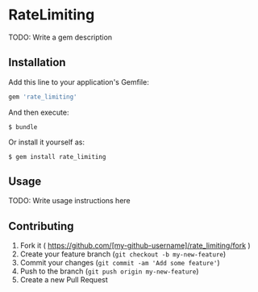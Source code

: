 # RateLimiting

TODO: Write a gem description

## Installation

Add this line to your application's Gemfile:

```ruby
gem 'rate_limiting'
```

And then execute:

    $ bundle

Or install it yourself as:

    $ gem install rate_limiting

## Usage

TODO: Write usage instructions here

## Contributing

1. Fork it ( https://github.com/[my-github-username]/rate_limiting/fork )
2. Create your feature branch (`git checkout -b my-new-feature`)
3. Commit your changes (`git commit -am 'Add some feature'`)
4. Push to the branch (`git push origin my-new-feature`)
5. Create a new Pull Request

